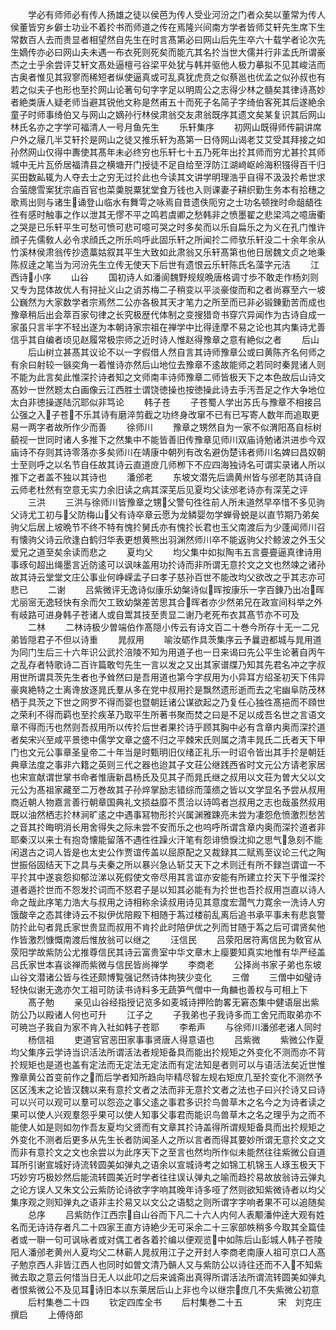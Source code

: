 <!-- { "loadSidebar": true } -->
　　学必有师师必有传人扬雄之徒以侯芭为传人受业河汾之门者众矣以董常为传人侯董皆穷乡僻士功业不着扵书而师道之传在焉隆兴间南方学者皆师艾轩先生席下生常数百人去而贵显者相望然自先生在时言髙第必曰网山后先生卒六十载学者论次先生嫡传亦必曰网山夫未遇一布衣死则死矣而能亢其名扵当世大儒并行非孟氏所谓豪杰之士乎余尝评艾轩文髙处逼檀弓谷梁平处犹与韩并驱他人极力摹拟不见其峻洁而古奥者惟见其寂寥而稀短者纵使逼真或可乱真犹虎贲之似蔡邕也优孟之似孙叔也有若之似夫子也形也至扵网山论著句句字字足以明周公之志得少林之髓矣其律诗髙妙者絶类唐人疑老师当避其锐他文称是然甫五十而死子名简子字绮伯客死其后遂絶余童子时师事绮伯又与网山之嫡孙行林侯肃翁交友肃翁既序其遗文矣某复识其后网山林氏名亦之字学可福清人一号月鱼先生
　　乐轩集序
　　初网山既得师传嗣讲席户外之屦几半艾轩扵是网山之徒又推乐轩为髙第一日侍网山谒老艾艾受其拜接之如孙然网山仅得中夀使其髙年未必终穷也乐轩七十五乃死年出扵其师而穷尤甚扵其师城中无片瓦侨居福清县之横塘开门授徒不足自给至浮防江湖﨑岖岭海积镪得百千归买田数畆辄为人夺去士之穷无过扵此也今读其文讲学明理浩乎自得不汲汲扵希世求合萤牕雪案犹宗庙百官也菜羮脱粟犹堂食万钱也入则课妻子耕织勤生务本有拾穗之歌焉出则与诸生诵登山临水有舞雩之咏焉自昔遗佚阨穷之士功名顿挫时命龃龉徃徃有感时触事之作以泄其无憀不平之鸣若虞卿之愁韩非之愤墨翟之悲梁鸿之噫唐衢之哭是已乐轩平生可愁可愤可悲可噫可哭之时多矣而以乐自扁乐之为义在孔门惟许顔子先儒敎人必令求顔氏之所乐呜呼此固乐轩之所闻扵二师欤乐轩没二十余年余从竹溪林侯肃翁传抄遗藁姑叙其平生大致如此肃翁又乐轩髙第也他日居魏文贞之地秉陈叔逹之笔当为河汾先生立传无使天下后世有遗恨云乐轩陈氏名藻字元洁
　　江西诗小序
　　山谷
　　国初诗人如潘阆魏野规规晩唐格调寸歩不敢走作杨刘则又专为昆体故优人有挦扯义山之诮苏梅二子稍变以平淡豪俊而和之者尚寡至六一坡公巍然为大家数学者宗焉然二公亦各极其天才笔力之所至而已非必锻錬勤苦而成也豫章稍后出会萃百家句律之长究极歴代体制之变搜猎竒书穿穴异闻作为古诗自成一家虽只言半字不轻出遂为本朝诗家宗祖在禅学中比得逹摩不易之论也其内集诗尤善信乎其自编者顷见赵履常极宗师之近时诗人惟赵得豫章之意有絶似之者
　　后山
　　后山树立甚髙其议论不以一字假借人然自言其诗师豫章公或曰黄陈齐名何师之有余曰射较一镞奕角一着惟诗亦然后山地位去豫章不逺故能师之若同时秦晁诸人则不能为此言矣此惟深扵诗者知之文师南丰诗师豫章二师皆极天下之本色故后山诗文髙妙一世然题太白画像云江西胜士谓饶徳操也按徳操此诗去手汚吾足之作大争地位太白非徳操遂陆沉耶似非笃论
　　韩子苍
　　子苍蜀人学出苏氏与豫章不相接吕公强之入子苍不乐其诗有磨淬剪截之功终身改窜不已有已写寄人数年而追取更易一两字者故所作少而善
　　徐师川
　　豫章之甥然自为一家不似渭阳髙自标树藐视一世同时诸人多推下之然集中不能皆善旧传豫章见师川双庙诗勉诸洪进歩今双庙诗不存则其诗零落亦多矣师川在靖康中朝列有改名避伪楚讳者师川名婢曰昌奴朝士至则呼之以名节自任故其诗云直道庻几师栁下不应四海独诗名可谓实录诸人所以推下之者盖不独以其诗也
　　潘邠老
　　东坡文潜先后谪黄州皆与邠老防其诗自云师老杜然有空意无实力余旧读之病其深芜后见夏均父读邠老诗亦有深芜之评
　　三洪
　　三洪与徐师川皆豫章之甥父警句徃徃前人所未道然早卒惜不多见驹父诗尤工初与父防梅山父有诗卒章云愿为龙鳞婴勿学蝉骨蜕是以直节期乃弟矣驹父后居上坡晩节不终不特有愧扵舅氏亦有愧扵长君也玉父南渡后为少蓬闻师川召有懐驹父诗云欣逢白鹤归华表更想黄熊出羽渊然师川卒不能返驹父扵鲸波之外玉父爱兄之道至矣余读而悲之
　　夏均父
　　均父集中如拟陶韦五言亹亹逼真律诗用事琢句超出绳墨言近防逺可以讽味盖用功扵诗而非所谓无意扵文之文也然竦之诸孙故其诗云堂堂文庄公事业何峥嵘孟子曰孝子慈孙百世不能改均父欲改之乎其志亦可悲已
　　二谢
　　吕紫微评无逸诗似康乐幼槃诗似晖按康乐一字百錬乃出冶晖尤丽宻无逸轻快有余而欠工致幼槃差苦思其合晖者亦少然弟兄在政宣间科举之外有岐路可进身韩子苍诸人或自鬻其技至贵显二谢乃老死布衣其髙节亦不可及
　　二林
　　二林诗极少曽端伯作髙隠小传云有诗文百二十巻今所存十无一二兄弟皆隠君子不但以诗重
　　晁叔用
　　喻汝砺作具茨集序云予曩逰都城与晁用道为同门生后三十六年识公武扵涪陵不知为用道子也一日来谒曰先公平生论著自丙午之乱存者特歌诗二百许篇敢匄先生一言以发之又出其家谱牒乃知其先君名冲之字叔用世所谓具茨先生者也予耸然曰是吾用道也第今字叔用为小异耳方绍圣初天下伟异豪爽絶特之士离谗放逐晁氏羣从多在党中叔用扵是飘然遗形逝而去之宅幽阜防茂林栖于具茨之下世之网罗不得而婴也暨朝廷诸公谋欲起之乃复任心独徃髙挹而不頋世之荣利不得而羁也至扵疾革乃取平生所著书聚而焚之曰是不足以成吾名世之言语文章不得而汚也然则吾叔用所以传扵后世者果扵诗乎顾其胸中必有含章内奥而深扵道者矣宋兴至咸平景徳中儒学文章之盛不归之平棘宋氏则属之清丰晁氏二氏者天下甲门也文元公事章圣皇帝二十年当是时甄明旧仪绪正礼乐一时诏令皆出其手扵是朝廷典章法度之事非六籍之英则三代之器也迨其子文荘公继践西省时文元公方请老家居也宋宣献谓世掌书命者惟唐新昌杨氏及见其子而晁氏继之叔用以文荘为曽大父以文元公为髙祖家藏至二万巻故其子孙焠掌励志错综而藻缋之皆以文学显名予尝从叔用商近朝人物嘉言善行朝章国典礼文损益靡不贯洽以诗鸣者岂叔用之志也哉虽然叔用既以油然栖志扵林涧旷逺之中遇事冩物形扵兴属渊雅踈亮未尝为凄怨危愤激烈愁苦之音其扵晦明消长用舍得失之际未尝不安而乐之也呜呼所谓含章内奥而深扵道者非耶秦汉以来士有抱竒懐能留落不遇徃徃躁火汗笔有怨诽愤悷沈抑之思气急刻不能闲退古之词人皆是也太史公作贾谊传盖以屈原配之又裁録其二赋焉至议论三代之陶世振俗固结天下之具与夫秦之所以暴兴急亾斩艾天下之术则迁有所不録岂谓谊一不平扵其中遂哀怨抑郁泣涕以死假使文帝尽用其言谊亦安能有所建立扵天下乎惟深扵道者遁扵世而不怨发扵词而不怒君子是以知其必能有为扵世也吾扵叔用岂直以诗人命之哉此序笔力浩大与叔用之诗相称余读叔用诗见其意度宏濶气力寛余一洗诗人穷饿酸辛之态其律诗云不拟伊优陪殿下相随于蒍过楼前乱离后追书承平事未有悲哀警防扵此句者晁氏家世贵显而叔用不肯扵此时陪伊优之列而甘随于蒍之后可谓贤矣他作皆激烈慷慨南渡后惟放翁可以继之
　　汪信民
　　吕荥阳居符离信民为敎官从荥阳学故紫防公尤推尊信民其诗云富贵室中华文章木上瘿要知真实地惟有华严经盖吕氏家世本喜谈禅而紫微与信民皆尚禅学
　　李商老
　　公择尚书家子弟也东坡山谷文潜诸公皆与徃还颇博覧强记然诗体拘狭少变化
　　三僧
　　三僧中如璧诗轻快似谢无逸亦欠工祖可防读书诗料多无蔬笋气僧中一角麟也善权与可相上下
　　髙子勉
　　亲见山谷经指授记览多如麦城诗押险韵畧无窘态集中健语层出紫防公乃以殿诸人何也可升
　　江子之
　　子我弟也子我诗多而工舍兄而取弟亦不可暁岂子我自为家不肯入社如韩子苍耶
　　李希声
　　与徐师川潘邠老诸人同时
　　杨信祖
　　吏道官官恶田家事事贤唐人得意语也
　　吕紫微
　　紫微公作夏均父集序云学诗当识活法所谓活法者规矩备具而能出扵规矩之外变化不测而亦不背扵规矩也是道也盖有定法而无定法无定法而有定法知是者则可以与语活法矣近世惟豫章黄公首变前作之而后学者知所趋向毕精尽智左规右矩庶几至扵变化不测然予区区浅末之论皆汉魏以来有意扵文者之法而非无意扵文者之法也子曰兴扵诗又曰诗可以兴可以观可以羣可以怨迩之事父逺之事君多识扵鸟兽草木之名今之为诗者读之果可以使人兴观羣怨乎果可以使人知事父事君而能识鸟兽草木之名之理乎为之而不能使人如是则如勿作吾友夏均父贤而有文章其扵诗盖得所谓规矩备具而出扵规矩之外变化不测者后更多从先生长者防闻圣人之所以言者而得其要妙所谓无意扵文之文而非有意扵文之文也余尝以为此序天下之至言也然均所作似未能然往往紫微公自道耳所引谢宣城好诗流转圆美如弹丸之语余以宣城诗考之如锦工机锦玉人琢玉极天下巧妙穷巧极妙然后能流转圆美近时学者往往误认弹丸之喻而趋扵易故放翁诗云弹丸之论方误人又朱文公云紫防论诗欲字字响其晚年诗多哑了然则欲知紫微诗者以均父集序观之则知弹丸之语非主扵易又以文公之语騐之则所谓字字响者果不可以追随矣
　　总序
　　吕紫防作江西宗自山谷而下凡二十六人内何人表颙潘仲逹大观有姓名而无诗诗存者凡二十四家王直方诗絶少无可采余二十三家部帙稍多今取其全篇佳者或一聨一句可讽咏者或对偶工者各着扵编以便观览中如陈后山彭城人韩子苍陵阳人潘邠老黄州人夏均父二林蕲人晁叔用江子之开封人李商老南康人祖可京口人髙子勉京西人非皆江西人也同时如曽文清乃贑人又与紫防公以诗往还而不入不知紫微去取之意云何惜当日无人以此叩之后来诚斋出真得所谓活法所谓流转圆美如弹丸者恨紫微公不及见耳诗旧本以东莱居后山上非也今以继宗庶几不失紫微公初意
　　后村集巻二十四
　　钦定四库全书
　　后村集巻二十五　　　　宋　刘克庄　撰启
　　上傅侍郎
